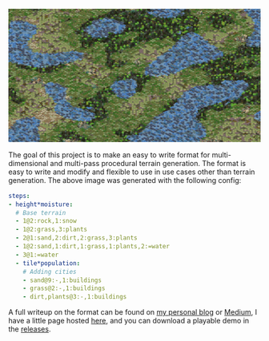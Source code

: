 
![](docs/assets/img/bg.png)

The goal of this project is to make an easy to write format for multi-dimensional and multi-pass procedural terrain generation. The format is easy to write and modify and flexible to use in use cases other than terrain generation. The above image was generated with the following config:


```yaml
steps:
- height*moisture:
  # Base terrain
  - 1@2:rock,1:snow
  - 1@2:grass,3:plants
  - 2@1:sand,2:dirt,2:grass,3:plants
  - 1@2:sand,1:dirt,1:grass,1:plants,2:=water
  - 3@1:=water
  - tile*population:
    # Adding cities
    - sand@9:-,1:buildings
    - grass@2:-,1:buildings
    - dirt,plants@3:-,1:buildings
```

 A full writeup on the format can be found on [my personal blog](https://www.gammagames.net/2019-08-13/procgen-ruleset) or [Medium](https://medium.com/@gammagames/procedural-generation-ruleset-478a7aeb4c12), I have a little page hosted [here](https://gammagames.github.io/procedural-generation-ruleset/), and you can download a playable demo in the [releases](https://github.com/GammaGames/procedural-generation-ruleset/releases).
